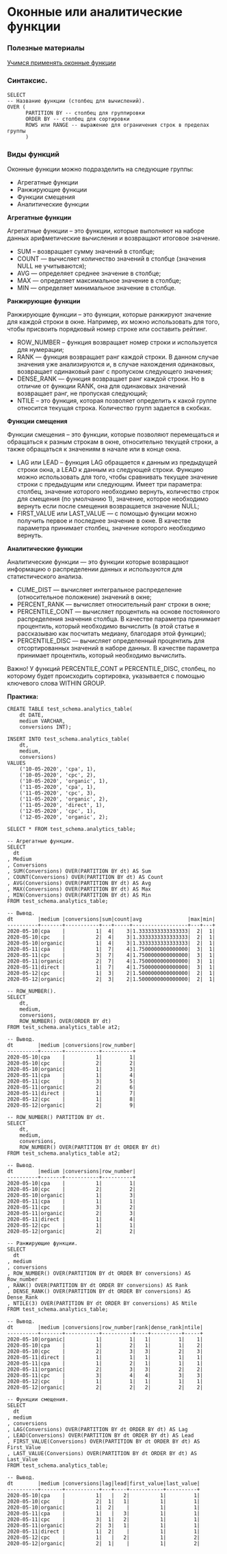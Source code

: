# Оконные или аналитические функции
### Полезные материалы
[Учимся применять оконные функции](https://thisisdata.ru/blog/uchimsya-primenyat-okonnyye-funktsii/)

### Синтаксис.
```
SELECT
-- Название функции (столбец для вычислений).
OVER (
      PARTITION BY -- столбец для группировки
      ORDER BY -- столбец для сортировки
      ROWS или RANGE -- выражение для ограничения строк в пределах группы
      )
```

### Виды функций
Оконные функции можно подразделить на следующие группы:

- Агрегатные функции
- Ранжирующие функции
- Функции смещения
- Аналитические функции



**Агрегатные функции**

Агрегатные функции – это функции, которые выполняют на наборе данных арифметические 
вычисления и возвращают итоговое значение.

- SUM – возвращает сумму значений в столбце;
- COUNT — вычисляет количество значений в столбце (значения NULL не учитываются);
- AVG — определяет среднее значение в столбце;
- MAX — определяет максимальное значение в столбце;
- MIN — определяет минимальное значение в столбце.


**Ранжирующие функции**

Ранжирующие функции – это функции, которые ранжируют значение для каждой строки в окне. 
Например, их можно использовать для того, чтобы присвоить порядковый номер строке или составить 
рейтинг.

- ROW_NUMBER – функция возвращает номер строки и используется для нумерации;
- RANK — функция возвращает ранг каждой строки. В данном случае значения уже анализируются и, в 
случае нахождения одинаковых, возвращает одинаковый ранг с пропуском следующего значения;
- DENSE_RANK — функция возвращает ранг каждой строки. Но в отличие от функции RANK, она для 
одинаковых значений возвращает ранг, не пропуская следующий;
- NTILE – это функция, которая позволяет определить к какой группе относится текущая строка. 
Количество групп задается в скобках.


**Функции смещения**

Функции смещения – это функции, которые позволяют перемещаться и обращаться к разным строкам 
в окне, относительно текущей строки, а также обращаться к значениям в начале или в конце окна.

- LAG или LEAD – функция LAG обращается к данным из предыдущей строки окна, а LEAD к данным из 
следующей строки. Функцию можно использовать для того, чтобы сравнивать текущее значение 
строки с предыдущим или следующим. Имеет три параметра: столбец, значение которого необходимо 
вернуть, количество строк для смещения (по умолчанию 1), значение, которое необходимо вернуть 
если после смещения возвращается значение NULL;
- FIRST_VALUE или LAST_VALUE — с помощью функции можно получить первое и последнее значение в окне. 
В качестве параметра принимает столбец, значение которого необходимо вернуть.


**Аналитические функции**

Аналитические функции — это функции которые возвращают информацию о распределении данных и 
используются для статистического анализа.

- CUME_DIST — вычисляет интегральное распределение (относительное положение) значений в окне;
- PERCENT_RANK — вычисляет относительный ранг строки в окне;
- PERCENTILE_CONT — вычисляет процентиль на основе постоянного распределения значения столбца. 
В качестве параметра принимает процентиль, который необходимо вычислить (в этой статье я 
рассказываю как посчитать медиану, благодаря этой функции);
- PERCENTILE_DISC — вычисляет определенный процентиль для отсортированных значений в наборе 
данных. В качестве параметра принимает процентиль, который необходимо вычислить.

Важно! У функций PERCENTILE_CONT и PERCENTILE_DISC, столбец, по которому будет происходить 
сортировка, указывается с помощью ключевого слова WITHIN GROUP.


**Практика:**
```
CREATE TABLE test_schema.analytics_table(
	dt DATE,
	medium VARCHAR,
	conversions INT);

INSERT INTO test_schema.analytics_table(
	dt,
	medium,
	conversions)
VALUES
	('10-05-2020', 'сра', 1),
	('10-05-2020', 'cpc', 2),
	('10-05-2020', 'organic', 1),
	('11-05-2020', 'сра', 1),
	('11-05-2020', 'cpc', 3),
	('11-05-2020', 'organic', 2),
	('11-05-2020', 'direct', 1),
	('12-05-2020', 'cpc', 1),
	('12-05-2020', 'organic', 2);

SELECT * FROM test_schema.analytics_table;

-- Агрегатные функции.
SELECT 
  dt
, Medium
, Conversions
, SUM(Conversions) OVER(PARTITION BY dt) AS Sum
, COUNT(Conversions) OVER(PARTITION BY dt) AS Count
, AVG(Conversions) OVER(PARTITION BY dt) AS Avg
, MAX(Conversions) OVER(PARTITION BY dt) AS Max
, MIN(Conversions) OVER(PARTITION BY dt) AS Min
FROM test_schema.analytics_table;

-- Вывод.
dt        |medium |conversions|sum|count|avg               |max|min|
----------+-------+-----------+---+-----+------------------+---+---+
2020-05-10|сра    |          1|  4|    3|1.3333333333333333|  2|  1|
2020-05-10|cpc    |          2|  4|    3|1.3333333333333333|  2|  1|
2020-05-10|organic|          1|  4|    3|1.3333333333333333|  2|  1|
2020-05-11|сра    |          1|  7|    4|1.7500000000000000|  3|  1|
2020-05-11|cpc    |          3|  7|    4|1.7500000000000000|  3|  1|
2020-05-11|organic|          2|  7|    4|1.7500000000000000|  3|  1|
2020-05-11|direct |          1|  7|    4|1.7500000000000000|  3|  1|
2020-05-12|cpc    |          1|  3|    2|1.5000000000000000|  2|  1|
2020-05-12|organic|          2|  3|    2|1.5000000000000000|  2|  1|

-- ROW_NUMBER().
SELECT 
	dt,
	medium,
	conversions,
	ROW_NUMBER() OVER(ORDER BY dt)
FROM test_schema.analytics_table at2;

-- Вывод.
dt        |medium |conversions|row_number|
----------+-------+-----------+----------+
2020-05-10|сра    |          1|         1|
2020-05-10|cpc    |          2|         2|
2020-05-10|organic|          1|         3|
2020-05-11|сра    |          1|         4|
2020-05-11|cpc    |          3|         5|
2020-05-11|organic|          2|         6|
2020-05-11|direct |          1|         7|
2020-05-12|cpc    |          1|         8|
2020-05-12|organic|          2|         9|

-- ROW_NUMBER() PARTITION BY dt.
SELECT 
	dt,
	medium,
	conversions,
	ROW_NUMBER() OVER(PARTITION BY dt ORDER BY dt)
FROM test_schema.analytics_table at2;

-- Вывод.
dt        |medium |conversions|row_number|
----------+-------+-----------+----------+
2020-05-10|сра    |          1|         1|
2020-05-10|cpc    |          2|         2|
2020-05-10|organic|          1|         3|
2020-05-11|сра    |          1|         1|
2020-05-11|cpc    |          3|         2|
2020-05-11|organic|          2|         3|
2020-05-11|direct |          1|         4|
2020-05-12|cpc    |          1|         1|
2020-05-12|organic|          2|         2|

-- Ранжирующие функции.
SELECT 
  dt
, medium
, conversions
, ROW_NUMBER() OVER(PARTITION BY dt ORDER BY conversions) AS Row_number
, RANK() OVER(PARTITION BY dt ORDER BY conversions) AS Rank 
, DENSE_RANK() OVER(PARTITION BY dt ORDER BY conversions) AS Dense_Rank
, NTILE(3) OVER(PARTITION BY dt ORDER BY conversions) AS Ntile
FROM test_schema.analytics_table;

-- Вывод.
dt        |medium |conversions|row_number|rank|dense_rank|ntile|
----------+-------+-----------+----------+----+----------+-----+
2020-05-10|organic|          1|         1|   1|         1|    1|
2020-05-10|сра    |          1|         2|   1|         1|    2|
2020-05-10|cpc    |          2|         3|   3|         2|    3|
2020-05-11|direct |          1|         1|   1|         1|    1|
2020-05-11|сра    |          1|         2|   1|         1|    1|
2020-05-11|organic|          2|         3|   3|         2|    2|
2020-05-11|cpc    |          3|         4|   4|         3|    3|
2020-05-12|cpc    |          1|         1|   1|         1|    1|
2020-05-12|organic|          2|         2|   2|         2|    2|

-- Функции смещения.
SELECT 
  dt
, medium
, conversions
, LAG(Conversions) OVER(PARTITION BY dt ORDER BY dt) AS Lag 
, LEAD(Conversions) OVER(PARTITION BY dt ORDER BY dt) AS Lead 
, FIRST_VALUE(Conversions) OVER(PARTITION BY dt ORDER BY dt) AS First_Value 
, LAST_VALUE(Conversions) OVER(PARTITION BY dt ORDER BY dt) AS Last_Value
FROM test_schema.analytics_table;

-- Вывод.
dt        |medium |conversions|lag|lead|first_value|last_value|
----------+-------+-----------+---+----+-----------+----------+
2020-05-10|сра    |          1|   |   2|          1|         1|
2020-05-10|cpc    |          2|  1|   1|          1|         1|
2020-05-10|organic|          1|  2|    |          1|         1|
2020-05-11|сра    |          1|   |   3|          1|         1|
2020-05-11|cpc    |          3|  1|   2|          1|         1|
2020-05-11|organic|          2|  3|   1|          1|         1|
2020-05-11|direct |          1|  2|    |          1|         1|
2020-05-12|cpc    |          1|   |   2|          1|         2|
2020-05-12|organic|          2|  1|    |          1|         2|
```